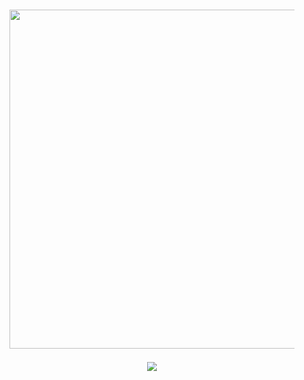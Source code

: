 <h3 align="center"><img src="https://i.imgur.com/8G45joa.png" width="600" ></h3>
<h3 align="center"><img src="https://i.imgur.com/Wf1nVbs.png"></h3>

